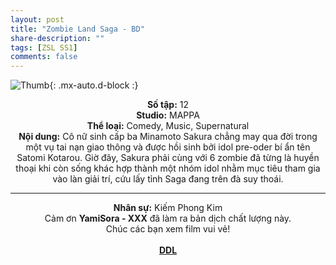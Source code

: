 ```yaml
---
layout: post
title: "Zombie Land Saga - BD"
share-description: ""
tags: [ZSL SS1]
comments: false
---
```


![Thumb](https://tpn-team.github.io/assets/img/zbl_thumb.jpg){: .mx-auto.d-block :}
<center>
<b>Số tập:</b> 12 <br>
<b>Studio:</b> MAPPA <br>
<b>Thể loại:</b> Comedy, Music, Supernatural <br>
<b>Nội dung:</b> Cô nữ sinh cấp ba Minamoto Sakura chẳng may qua đời trong một vụ tai nạn giao thông và được hồi sinh bởi idol pre-oder bí ẩn tên Satomi Kotarou. Giờ đây, Sakura phải cùng với 6 zombie đã từng là huyền thoại khi còn sống khác hợp thành một nhóm idol nhằm mục tiêu tham gia vào làn giải trí, cứu lấy tỉnh Saga đang trên đà suy thoái.
 <br>

<hr>

<b>Nhân sự:</b> Kiếm Phong Kim <br>
Cảm ơn <b>YamiSora - XXX</b> đã làm ra bản dịch chất lượng này. <br>
Chúc các bạn xem film vui vẻ!<br><br>
<b><a href="https://github.com/TPN-Team/TPN-Team-DDL/blob/master/Zombie%20Land%20Saga.md">DDL</a></b> <br>
</center>
<!-- excerpt-end -->


